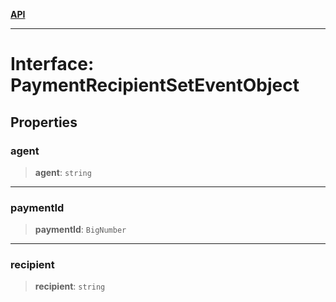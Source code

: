 [**API**](../../../README.md)

***

# Interface: PaymentRecipientSetEventObject

## Properties

### agent

> **agent**: `string`

***

### paymentId

> **paymentId**: `BigNumber`

***

### recipient

> **recipient**: `string`
